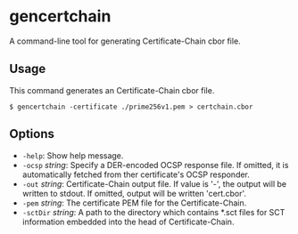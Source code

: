 # gencertchain

A command-line tool for generating Certificate-Chain cbor file.

## Usage

This command generates an Certificate-Chain cbor file.

```ShellSession
$ gencertchain -certificate ./prime256v1.pem > certchain.cbor
```

## Options

- `-help`:                 Show help message.
- `-ocsp` _string_:        Specify a DER-encoded OCSP response file. If omitted, it is automatically fetched from ther certificate's OCSP responder.
- `-out` _string_:         Certificate-Chain output file. If value is '-', the output will be written to stdout. If omitted, output will be written 'cert.cbor'.
- `-pem` _string_:         The certificate PEM file for the Certificate-Chain.
- `-sctDir` _string_:      A path to the directory which contains *.sct files for SCT information embedded into the head of Certificate-Chain.
